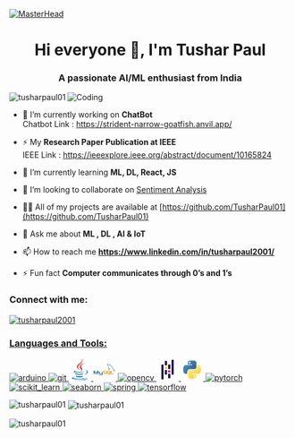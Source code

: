 [![MasterHead](https://www.isktechnologies.com/img/blog/ai-banner.jpg)](https://www.linkedin.com/in/tusharpaul2001/)
<h1 align="center">Hi everyone 👋, I'm Tushar Paul</h1>
<h3 align="center">A passionate AI/ML enthusiast from India</h3>
<img align="right" alt="Coding" width="400" src="https://media.tenor.com/flflC6GFzO8AAAAM/sultan-alrefaei-programmer.gif">
<p align="left"> <img src="https://komarev.com/ghpvc/?username=tusharpaul01&label=Profile%20views&color=0e75b6&style=flat" alt="tusharpaul01" /> </p>


- 🔭 I’m currently working on **ChatBot**<br>
  Chatbot Link : https://strident-narrow-goatfish.anvil.app/

- ⚡ My **Research Paper Publication at IEEE**<br>
  IEEE Link : https://ieeexplore.ieee.org/abstract/document/10165824
    
- 🌱 I’m currently learning **ML, DL, React, JS**

- 👯 I’m looking to collaborate on [Sentiment Analysis](https://wilted-left-quail.anvil.app/)

- 👨‍💻 All of my projects are available at [https://github.com/TusharPaul01](https://github.com/TusharPaul01)

- 💬 Ask me about **ML , DL , AI & IoT**

- 📫 How to reach me **https://www.linkedin.com/in/tusharpaul2001/**

- ⚡ Fun fact **Computer communicates through 0’s and 1’s**

<h3 align="left">Connect with me:</h3>
<p align="left">
<a href="https://linkedin.com/in/tusharpaul2001" target="blank"><img align="center" src="https://raw.githubusercontent.com/rahuldkjain/github-profile-readme-generator/master/src/images/icons/Social/linked-in-alt.svg" alt="tusharpaul2001" height="30" width="40" /></a>
<a href="https://www.youtube.com/c/https://www.youtube.com/channel/ucnztzank97lpvtnpc24h9bw" target="blank"><img align="center" </a>
</p>

<h3 align="left">Languages and Tools:</h3>
<p align="left"> <a href="https://www.arduino.cc/" target="_blank" rel="noreferrer"> <img src="https://cdn.worldvectorlogo.com/logos/arduino-1.svg" alt="arduino" width="40" height="40"/> </a> <a href="https://git-scm.com/" target="_blank" rel="noreferrer"> <img src="https://www.vectorlogo.zone/logos/git-scm/git-scm-icon.svg" alt="git" width="40" height="40"/> </a> <a href="https://www.java.com" target="_blank" rel="noreferrer"> <img src="https://raw.githubusercontent.com/devicons/devicon/master/icons/java/java-original.svg" alt="java" width="40" height="40"/> </a> <a href="https://www.mysql.com/" target="_blank" rel="noreferrer"> <img src="https://raw.githubusercontent.com/devicons/devicon/master/icons/mysql/mysql-original-wordmark.svg" alt="mysql" width="40" height="40"/> </a> <a href="https://opencv.org/" target="_blank" rel="noreferrer"> <img src="https://www.vectorlogo.zone/logos/opencv/opencv-icon.svg" alt="opencv" width="40" height="40"/> </a> <a href="https://pandas.pydata.org/" target="_blank" rel="noreferrer"> <img src="https://raw.githubusercontent.com/devicons/devicon/2ae2a900d2f041da66e950e4d48052658d850630/icons/pandas/pandas-original.svg" alt="pandas" width="40" height="40"/> </a> <a href="https://www.python.org" target="_blank" rel="noreferrer"> <img src="https://raw.githubusercontent.com/devicons/devicon/master/icons/python/python-original.svg" alt="python" width="40" height="40"/> </a> <a href="https://pytorch.org/" target="_blank" rel="noreferrer"> <img src="https://www.vectorlogo.zone/logos/pytorch/pytorch-icon.svg" alt="pytorch" width="40" height="40"/> </a> <a href="https://scikit-learn.org/" target="_blank" rel="noreferrer"> <img src="https://upload.wikimedia.org/wikipedia/commons/0/05/Scikit_learn_logo_small.svg" alt="scikit_learn" width="40" height="40"/> </a> <a href="https://seaborn.pydata.org/" target="_blank" rel="noreferrer"> <img src="https://seaborn.pydata.org/_images/logo-mark-lightbg.svg" alt="seaborn" width="40" height="40"/> </a> <a href="https://spring.io/" target="_blank" rel="noreferrer"> <img src="https://www.vectorlogo.zone/logos/springio/springio-icon.svg" alt="spring" width="40" height="40"/> </a> <a href="https://www.tensorflow.org" target="_blank" rel="noreferrer"> <img src="https://www.vectorlogo.zone/logos/tensorflow/tensorflow-icon.svg" alt="tensorflow" width="40" height="40"/> </a> </p>

<p><img align="left" src="https://github-readme-stats-sigma-five.vercel.app/api/top-langs?username=tusharpaul01&show_icons=true&locale=en&layout=compact" alt="tusharpaul01" /></p>

<p>&nbsp;<img align="center" src="https://github-readme-stats-sigma-five.vercel.app/api?username=tusharpaul01&show_icons=true&locale=en" alt="tusharpaul01" /></p>

<p><img align="center" src="https://github-readme-streak-stats.herokuapp.com/?user=tusharpaul01&" alt="tusharpaul01" /></p>

